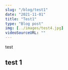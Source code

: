 ```yaml
---
slug: "/blog/test1"
date: "2021-11-01"
title: "Test1"
type: "Blog post"
img: [../images/test4.jpg]
videoSourceURL: ""
---
```


test

## test 1
